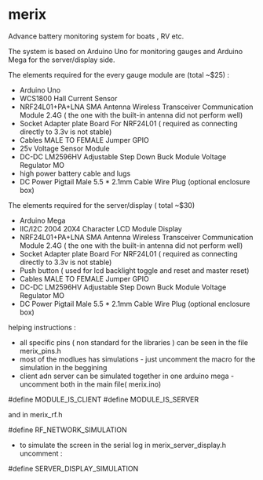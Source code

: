 # merix
Advance battery monitoring system for boats , RV etc. 

The system is based on Arduino Uno for monitoring gauges and Arduino Mega for the server/display side.

The elements required for the every gauge module are (total ~$25) :

- Arduino Uno
- WCS1800 Hall Current Sensor
- NRF24L01+PA+LNA SMA Antenna Wireless Transceiver Communication Module 2.4G ( the one with the built-in antenna did not perform well)
- Socket Adapter plate Board For NRF24L01 ( required as connecting directly to 3.3v is not stable)
- Cables MALE TO FEMALE Jumper GPIO 
- 25v Voltage Sensor Module
- DC-DC LM2596HV Adjustable Step Down Buck Module Voltage Regulator MO
- high power battery cable and lugs
- DC Power Pigtail Male 5.5 * 2.1mm Cable Wire Plug 
(optional enclosure box)

The elements required for the server/display ( total ~$30)
- Arduino Mega
- IIC/I2C 2004 20X4 Character LCD Module Display
- NRF24L01+PA+LNA SMA Antenna Wireless Transceiver Communication Module 2.4G ( the one with the built-in antenna did not perform well)
- Socket Adapter plate Board For NRF24L01 ( required as connecting directly to 3.3v is not stable)
- Push button ( used for lcd backlight toggle and reset and master reset)
- Cables MALE TO FEMALE Jumper GPIO
- DC-DC LM2596HV Adjustable Step Down Buck Module Voltage Regulator MO
- DC Power Pigtail Male 5.5 * 2.1mm Cable Wire Plug 
(optional enclosure box)

helping instructions : 

- all specific pins ( non standard for the libraries ) can be seen in the file merix_pins.h
- most of the modlues has simulations - just uncomment the macro for the simulation in the beggining
- client adn server can be simulated together in one arduino mega - uncomment both in the main file( merix.ino)

#define MODULE_IS_CLIENT
#define MODULE_IS_SERVER

and in merix_rf.h

#define RF_NETWORK_SIMULATION

- to simulate the screen in the serial log  in merix_server_display.h uncomment :

#define SERVER_DISPLAY_SIMULATION




